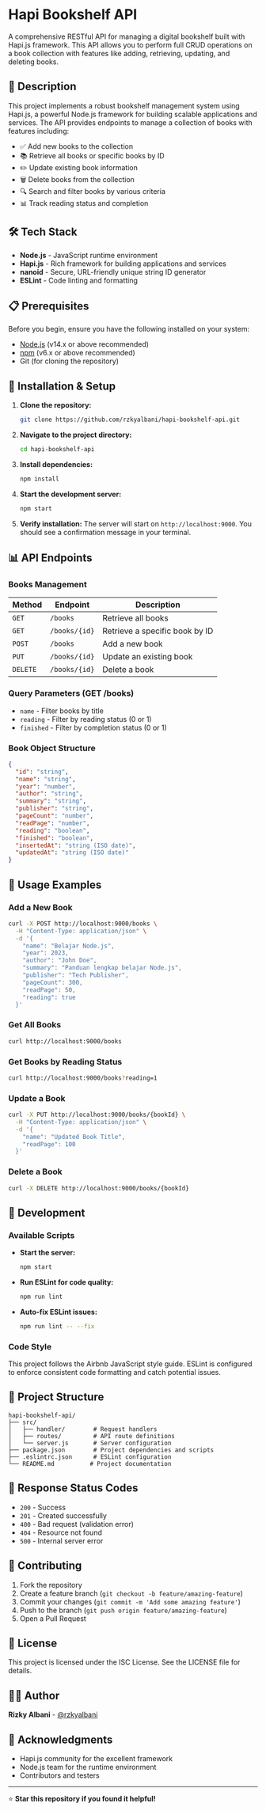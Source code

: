 # Hapi Bookshelf API

A comprehensive RESTful API for managing a digital bookshelf built with Hapi.js framework. This API allows you to perform full CRUD operations on a book collection with features like adding, retrieving, updating, and deleting books.

## 📖 Description

This project implements a robust bookshelf management system using Hapi.js, a powerful Node.js framework for building scalable applications and services. The API provides endpoints to manage a collection of books with features including:

- ✅ Add new books to the collection
- 📚 Retrieve all books or specific books by ID
- ✏️ Update existing book information
- 🗑️ Delete books from the collection
- 🔍 Search and filter books by various criteria
- 📊 Track reading status and completion

## 🛠️ Tech Stack

- **Node.js** - JavaScript runtime environment
- **Hapi.js** - Rich framework for building applications and services
- **nanoid** - Secure, URL-friendly unique string ID generator
- **ESLint** - Code linting and formatting

## 📋 Prerequisites

Before you begin, ensure you have the following installed on your system:

- [Node.js](https://nodejs.org/) (v14.x or above recommended)
- [npm](https://www.npmjs.com/) (v6.x or above recommended)
- Git (for cloning the repository)

## 🚀 Installation & Setup

1. **Clone the repository:**
   ```bash
   git clone https://github.com/rzkyalbani/hapi-bookshelf-api.git
   ```

2. **Navigate to the project directory:**
   ```bash
   cd hapi-bookshelf-api
   ```

3. **Install dependencies:**
   ```bash
   npm install
   ```

4. **Start the development server:**
   ```bash
   npm start
   ```

5. **Verify installation:**
   The server will start on `http://localhost:9000`. You should see a confirmation message in your terminal.

## 📊 API Endpoints

### Books Management

| Method | Endpoint | Description |
|--------|----------|-------------|
| `GET` | `/books` | Retrieve all books |
| `GET` | `/books/{id}` | Retrieve a specific book by ID |
| `POST` | `/books` | Add a new book |
| `PUT` | `/books/{id}` | Update an existing book |
| `DELETE` | `/books/{id}` | Delete a book |

### Query Parameters (GET /books)

- `name` - Filter books by title
- `reading` - Filter by reading status (0 or 1)
- `finished` - Filter by completion status (0 or 1)

### Book Object Structure

```json
{
  "id": "string",
  "name": "string",
  "year": "number",
  "author": "string",
  "summary": "string",
  "publisher": "string",
  "pageCount": "number",
  "readPage": "number",
  "reading": "boolean",
  "finished": "boolean",
  "insertedAt": "string (ISO date)",
  "updatedAt": "string (ISO date)"
}
```

## 📝 Usage Examples

### Add a New Book
```bash
curl -X POST http://localhost:9000/books \
  -H "Content-Type: application/json" \
  -d '{
    "name": "Belajar Node.js",
    "year": 2023,
    "author": "John Doe",
    "summary": "Panduan lengkap belajar Node.js",
    "publisher": "Tech Publisher",
    "pageCount": 300,
    "readPage": 50,
    "reading": true
  }'
```

### Get All Books
```bash
curl http://localhost:9000/books
```

### Get Books by Reading Status
```bash
curl http://localhost:9000/books?reading=1
```

### Update a Book
```bash
curl -X PUT http://localhost:9000/books/{bookId} \
  -H "Content-Type: application/json" \
  -d '{
    "name": "Updated Book Title",
    "readPage": 100
  }'
```

### Delete a Book
```bash
curl -X DELETE http://localhost:9000/books/{bookId}
```

## 🔧 Development

### Available Scripts

- **Start the server:**
  ```bash
  npm start
  ```

- **Run ESLint for code quality:**
  ```bash
  npm run lint
  ```

- **Auto-fix ESLint issues:**
  ```bash
  npm run lint -- --fix
  ```

### Code Style

This project follows the Airbnb JavaScript style guide. ESLint is configured to enforce consistent code formatting and catch potential issues.

## 📁 Project Structure

```
hapi-bookshelf-api/
├── src/
│   ├── handler/        # Request handlers
│   ├── routes/         # API route definitions
│   └── server.js       # Server configuration
├── package.json        # Project dependencies and scripts
├── .eslintrc.json      # ESLint configuration
└── README.md          # Project documentation
```

## 🚦 Response Status Codes

- `200` - Success
- `201` - Created successfully
- `400` - Bad request (validation error)
- `404` - Resource not found
- `500` - Internal server error

## 🤝 Contributing

1. Fork the repository
2. Create a feature branch (`git checkout -b feature/amazing-feature`)
3. Commit your changes (`git commit -m 'Add some amazing feature'`)
4. Push to the branch (`git push origin feature/amazing-feature`)
5. Open a Pull Request

## 📄 License

This project is licensed under the ISC License. See the LICENSE file for details.

## 👨‍💻 Author

**Rizky Albani** - [@rzkyalbani](https://github.com/rzkyalbani)

## 🙏 Acknowledgments

- Hapi.js community for the excellent framework
- Node.js team for the runtime environment
- Contributors and testers

---

⭐ **Star this repository if you found it helpful!**
